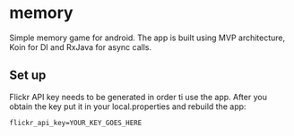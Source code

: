 # memory
Simple memory game for android. The app is built using MVP architecture, Koin for DI and RxJava for async calls.

## Set up
Flickr API key needs to be generated in order ti use the app. After you obtain the key put it in your local.properties and rebuild the app:

```
flickr_api_key=YOUR_KEY_GOES_HERE
```
